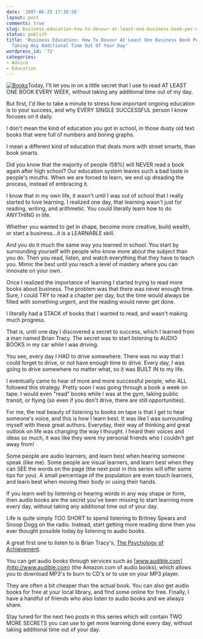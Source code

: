 ```yaml
---
date: '2007-06-25 17:38:56'
layout: post
comments: true
slug: business-education-how-to-devour-at-least-one-business-book-per-week-without-taking-any-additional-time-out-of-your-day
status: publish
title: 'Business Education: How To Devour At Least One Business Book Per Week Without
  Taking Any Additional Time Out Of Your Day'
wordpress_id: '72'
categories:
- Advice
- Education
---
```


[![Books](http://s3.amazonaws.com/oldbloguploads/2007/06/813356_book_stack_11-150x150.jpg)](http://s3.amazonaws.com/oldbloguploads/2007/06/813356_book_stack_11.jpg)Today, I'll let you in on a little secret that I use to read AT LEAST ONE BOOK EVERY WEEK, without taking any additional time out of my day.

But first, I'd like to take a minute to stress how important ongoing education is to your success, and why EVERY SINGLE SUCCESSFUL person I know focuses on it daily.

I don't mean the kind of education you got in school, in those dusty old text books that were full of numbers and boring graphs.

I mean a different kind of education that deals more with street smarts, than book smarts.

Did you know that the majority of people (58%) will NEVER read a book again after high school?  Our education system leaves such a bad taste in people's mouths.  When we are forced to learn, we end up dreading the process, instead of embracing it.

I know that in my own life, it wasn't until I was out of school that I really started to love learning.  I realized one day, that learning wasn't just for reading, writing, and arithmetic.  You could literally learn how to do ANYTHING in life.

Whether you wanted to get in shape, become more creative, build wealth, or start a business...it is a LEARNABLE skill.



And you do it much the same way you learned in school.  You start by surrounding yourself with people who know more about the subject than you do.  Then you read, listen, and watch everything that they have to teach you.  Mimic the best until you reach a level of mastery where you can innovate on your own.

Once I realized the importance of learning I started trying to read more books about business.  The problem was that there was never enough time.  Sure, I could TRY to read a chapter per day, but the time would always be filled with something urgent, and the reading would never get done.

I literally had a STACK of books that I wanted to read, and wasn't making much progress.

That is, until one day I discovered a secret to success, which I learned from a man named Brian Tracy.  The secret was to start listening to AUDIO BOOKS in my car while I was driving.

You see, every day I HAD to drive somewhere.  There was no way that I could forget to drive, or not have enough time to drive. Every day, I was going to drive somewhere no matter what, so it was BUILT IN to my life.

I eventually came to hear of more and more successful people, who ALL followed this strategy.  Pretty soon I was going through a book a week on tape.  I would even "read" books while I was at the gym, taking public transit, or flying (so even if you don't drive, there are still opportunities).

For me, the real beauty of listening to books on tape is that I get to hear someone's voice, and this is how I learn best.  It was like I was surrounding myself with these great authors. Everyday, their way of thinking and great outlook on life was changing the way I thought.  I heard their voices and ideas so much, it was like they were my personal friends who I couldn't get away from!

Some people are audio learners, and learn best when hearing someone speak (like me).  Some people are visual learners, and learn best when they can SEE the words on the page (the next post in this series will offer some tips for you).  A small percentage of the population are even touch learners, and learn best when moving their body or using their hands.

If you learn well by listening or hearing words in any way shape or form, then audio books are the secret you've been missing to start learning more every day, without taking any additional time out of your day.

Life is quite simply TOO SHORT to spend listening to Britney Spears and Snoop Dogg on the radio.  Instead, start getting more reading done then you ever thought possible today by listening to audio books.

A great first one to listen to is Brian Tracy's, [The Psychology of Achievement](http://www.amazon.com/gp/product/0743526589?ie=UTF8&tag=httpwwwstartb-20&linkCode=as2&camp=1789&creative=9325&creativeASIN=0743526589).

You can get audio books through services such as [www.audible.com](http://www.audible.com) (the Amazon.com of audio books), which allows you to download MP3's to burn to CD's or to use on your MP3 player.

They are often a bit cheaper than the actual book.  You can also get audio books for free at your local library, and find some online for free.  Finally, I have a handful of friends who also listen to audio books and we always share.

Stay tuned for the next two posts in this series which will contain TWO MORE SECRETS you can use to get more learning done every day, without taking additional time out of your day.
